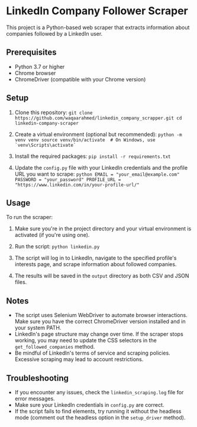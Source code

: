 # LinkedIn Company Follower Scraper

This project is a Python-based web scraper that extracts information about companies followed by a LinkedIn user.

## Prerequisites

- Python 3.7 or higher
- Chrome browser
- ChromeDriver (compatible with your Chrome version)

## Setup

1. Clone this repository:   ```
   git clone https://github.com/waqaarahmed/linkedin_company_scrapper.git
   cd linkedin-company-scraper   ```

2. Create a virtual environment (optional but recommended):   ```
   python -m venv venv
   source venv/bin/activate  # On Windows, use `venv\Scripts\activate`   ```

3. Install the required packages:   ```
   pip install -r requirements.txt   ```

4. Update the `config.py` file with your LinkedIn credentials and the profile URL you want to scrape:   ```python
   EMAIL = "your_email@example.com"
   PASSWORD = "your_password"
   PROFILE_URL = "https://www.linkedin.com/in/your-profile-url/"   ```

## Usage

To run the scraper:

1. Make sure you're in the project directory and your virtual environment is activated (if you're using one).

2. Run the script:   ```
   python linkedin.py   ```

3. The script will log in to LinkedIn, navigate to the specified profile's interests page, and scrape information about followed companies.

4. The results will be saved in the `output` directory as both CSV and JSON files.

## Notes

- The script uses Selenium WebDriver to automate browser interactions. Make sure you have the correct ChromeDriver version installed and in your system PATH.
- LinkedIn's page structure may change over time. If the scraper stops working, you may need to update the CSS selectors in the `get_followed_companies` method.
- Be mindful of LinkedIn's terms of service and scraping policies. Excessive scraping may lead to account restrictions.

## Troubleshooting

- If you encounter any issues, check the `linkedin_scraping.log` file for error messages.
- Make sure your LinkedIn credentials in `config.py` are correct.
- If the script fails to find elements, try running it without the headless mode (comment out the headless option in the `setup_driver` method).


